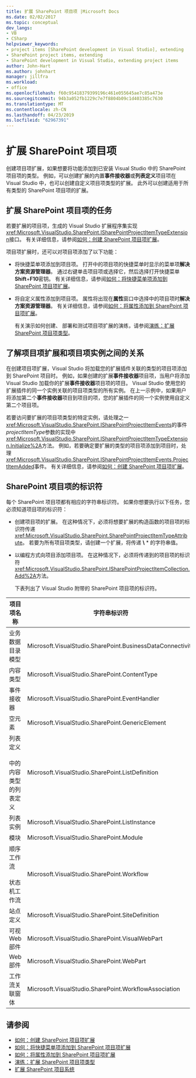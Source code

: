 ```yaml
---
title: 扩展 SharePoint 项目项 |Microsoft Docs
ms.date: 02/02/2017
ms.topic: conceptual
dev_langs:
- VB
- CSharp
helpviewer_keywords:
- project items [SharePoint development in Visual Studio], extending
- SharePoint project items, extending
- SharePoint development in Visual Studio, extending project items
author: John-Hart
ms.author: johnhart
manager: jillfra
ms.workload:
- office
ms.openlocfilehash: f60c95418379399196c461e055645ae7c85a473e
ms.sourcegitcommit: 94b3a052fb1229c7e7f8804b09c1d403385c7630
ms.translationtype: MT
ms.contentlocale: zh-CN
ms.lasthandoff: 04/23/2019
ms.locfileid: "62967391"
---
```

# <a name="extend-sharepoint-project-items"></a>扩展 SharePoint 项目项
  创建项目项扩展，如果想要将功能添加到已安装 Visual Studio 中的 SharePoint 项目项的类型。 例如，可以创建扩展的内置**事件接收器**或**列表定义**项目项在 Visual Studio 中，也可以创建自定义项目项类型的扩展。 此外可以创建适用于所有类型的 SharePoint 项目项的扩展。

## <a name="tasks-for-extending-sharepoint-project-items"></a>扩展 SharePoint 项目项的任务
 若要扩展的项目项，生成的 Visual Studio 扩展程序集实现<xref:Microsoft.VisualStudio.SharePoint.ISharePointProjectItemTypeExtension>接口。 有关详细信息，请参阅[如何：创建 SharePoint 项目项扩展](../sharepoint/how-to-create-a-sharepoint-project-item-extension.md)。

 项目项扩展时，还可以对项目项添加了以下功能：

- 将快捷菜单项添加到项目项。 打开中的项目项的快捷菜单时显示的菜单项**解决方案资源管理器**。 通过右键单击项目项或选择它，然后选择打开快捷菜单**Shift**+**F10**密钥。 有关详细信息，请参阅[如何：将快捷菜单项添加到 SharePoint 项目项扩展](../sharepoint/how-to-add-a-shortcut-menu-item-to-a-sharepoint-project-item-extension.md)。

- 将自定义属性添加到项目项。 属性将出现在**属性**窗口中选择中的项目项时**解决方案资源管理器**。 有关详细信息，请参阅[如何：将属性添加到 SharePoint 项目项扩展](../sharepoint/how-to-add-a-property-to-a-sharepoint-project-item-extension.md)。

  有关演示如何创建、 部署和测试项目项扩展的演练，请参阅[演练：扩展 SharePoint 项目项类型](../sharepoint/walkthrough-extending-a-sharepoint-project-item-type.md)。

## <a name="understand-the-relationship-between-project-item-extensions-and-project-item-instances"></a>了解项目项扩展和项目项实例之间的关系
 在创建项目项扩展，Visual Studio 将加载您的扩展插件关联的类型的项目项添加到 SharePoint 项目时。 例如，如果创建的扩展**事件接收器**项目项，当用户将添加 Visual Studio 加载你的扩展**事件接收器**项目项的项目。 Visual Studio 使用您的扩展插件的同一个实例关联的项目项类型的所有实例。 在上一示例中，如果用户将添加第二个**事件接收器**项目到项目的项，您的扩展插件的同一个实例使用自定义第二个项目项。

 若要访问要扩展的项目项类型的特定实例，请处理之一<xref:Microsoft.VisualStudio.SharePoint.ISharePointProjectItemEvents>的事件*projectItemType*参数的实现中<xref:Microsoft.VisualStudio.SharePoint.ISharePointProjectItemTypeExtension.Initialize%2A>方法。 例如，若要确定要扩展的类型的项目项添加到项目时，处理<xref:Microsoft.VisualStudio.SharePoint.ISharePointProjectItemEvents.ProjectItemAdded>事件。 有关详细信息，请参阅[如何：创建 SharePoint 项目项扩展](../sharepoint/how-to-create-a-sharepoint-project-item-extension.md)。

## <a name="identifiers-for-sharepoint-project-items"></a>SharePoint 项目项的标识符
 每个 SharePoint 项目项都有相应的字符串标识符。 如果你想要执行以下任务，您必须知道项目项的标识符：

- 创建项目项的扩展。 在这种情况下，必须将想要扩展的构造函数的项目项的标识符传递<xref:Microsoft.VisualStudio.SharePoint.SharePointProjectItemTypeAttribute>。 若要为所有项目项类型，请创建一个扩展，将传递 **\\** * 的字符串值。

- 以编程方式向项目添加项目项。 在这种情况下，必须将传递到的项目项的标识符<xref:Microsoft.VisualStudio.SharePoint.ISharePointProjectItemCollection.Add%2A>方法。

  下表列出了 Visual Studio 附带的 SharePoint 项目项的标识符。

|项目项名称|字符串标识符|
|-----------------------|-----------------------|
|业务数据目录模型|Microsoft.VisualStudio.SharePoint.BusinessDataConnectivity|
|内容类型|Microsoft.VisualStudio.SharePoint.ContentType|
|事件接收器|Microsoft.VisualStudio.SharePoint.EventHandler|
|空元素|Microsoft.VisualStudio.SharePoint.GenericElement|
|列表定义<br /><br /> 中的内容类型的列表定义|Microsoft.VisualStudio.SharePoint.ListDefinition|
|列表实例|Microsoft.VisualStudio.SharePoint.ListInstance|
|模块|Microsoft.VisualStudio.SharePoint.Module|
|顺序工作流<br /><br /> 状态机工作流|Microsoft.VisualStudio.SharePoint.Workflow|
|站点定义|Microsoft.VisualStudio.SharePoint.SiteDefinition|
|可视 Web 部件|Microsoft.VisualStudio.SharePoint.VisualWebPart|
|Web 部件|Microsoft.VisualStudio.SharePoint.WebPart|
|工作流关联窗体|Microsoft.VisualStudio.SharePoint.WorkflowAssociation|

## <a name="see-also"></a>请参阅
- [如何：创建 SharePoint 项目项扩展](../sharepoint/how-to-create-a-sharepoint-project-item-extension.md)
- [如何：将快捷菜单项添加到 SharePoint 项目项扩展](../sharepoint/how-to-add-a-shortcut-menu-item-to-a-sharepoint-project-item-extension.md)
- [如何：将属性添加到 SharePoint 项目项扩展](../sharepoint/how-to-add-a-property-to-a-sharepoint-project-item-extension.md)
- [演练：扩展 SharePoint 项目项类型](../sharepoint/walkthrough-extending-a-sharepoint-project-item-type.md)
- [扩展 SharePoint 项目系统](../sharepoint/extending-the-sharepoint-project-system.md)
